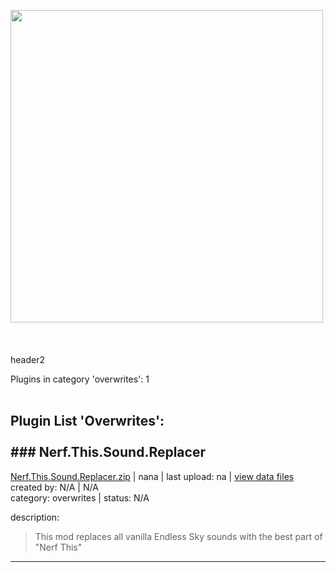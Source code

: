 <img src='https://github.com/zuckung/test2/blob/main/res/icon.png' width='500'></img><br><br><br><br>
header2



 Plugins in category 'overwrites': 1<br><br>
## Plugin List 'Overwrites':<br><br>### Nerf.This.Sound.Replacer
[Nerf.This.Sound.Replacer.zip](https://github.com/zuckung/test3/releases/download/Latest/Nerf.This.Sound.Replacer.zip) | nana | last upload: na | [view data files](https://github.com/zuckung/test3/tree/main/Working/All%20Plugins/Nerf.This.Sound.Replacer/) <br>
created by: N/A | N/A<br>
category: overwrites | status: N/A<br>

description:<br>
>This mod replaces all vanilla Endless Sky sounds with the best part of "Nerf This"
 
  
___ 

